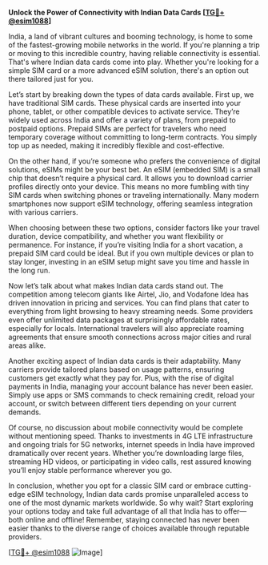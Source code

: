 **Unlock the Power of Connectivity with Indian Data Cards [[TG💪+ @esim1088](https://t.me/s/esim1088)]**

India, a land of vibrant cultures and booming technology, is home to some of the fastest-growing mobile networks in the world. If you're planning a trip or moving to this incredible country, having reliable connectivity is essential. That's where Indian data cards come into play. Whether you're looking for a simple SIM card or a more advanced eSIM solution, there's an option out there tailored just for you.

Let’s start by breaking down the types of data cards available. First up, we have traditional SIM cards. These physical cards are inserted into your phone, tablet, or other compatible devices to activate service. They’re widely used across India and offer a variety of plans, from prepaid to postpaid options. Prepaid SIMs are perfect for travelers who need temporary coverage without committing to long-term contracts. You simply top up as needed, making it incredibly flexible and cost-effective.

On the other hand, if you’re someone who prefers the convenience of digital solutions, eSIMs might be your best bet. An eSIM (embedded SIM) is a small chip that doesn’t require a physical card. It allows you to download carrier profiles directly onto your device. This means no more fumbling with tiny SIM cards when switching phones or traveling internationally. Many modern smartphones now support eSIM technology, offering seamless integration with various carriers.

When choosing between these two options, consider factors like your travel duration, device compatibility, and whether you want flexibility or permanence. For instance, if you’re visiting India for a short vacation, a prepaid SIM card could be ideal. But if you own multiple devices or plan to stay longer, investing in an eSIM setup might save you time and hassle in the long run.

Now let’s talk about what makes Indian data cards stand out. The competition among telecom giants like Airtel, Jio, and Vodafone Idea has driven innovation in pricing and services. You can find plans that cater to everything from light browsing to heavy streaming needs. Some providers even offer unlimited data packages at surprisingly affordable rates, especially for locals. International travelers will also appreciate roaming agreements that ensure smooth connections across major cities and rural areas alike.

Another exciting aspect of Indian data cards is their adaptability. Many carriers provide tailored plans based on usage patterns, ensuring customers get exactly what they pay for. Plus, with the rise of digital payments in India, managing your account balance has never been easier. Simply use apps or SMS commands to check remaining credit, reload your account, or switch between different tiers depending on your current demands.

Of course, no discussion about mobile connectivity would be complete without mentioning speed. Thanks to investments in 4G LTE infrastructure and ongoing trials for 5G networks, internet speeds in India have improved dramatically over recent years. Whether you’re downloading large files, streaming HD videos, or participating in video calls, rest assured knowing you’ll enjoy stable performance wherever you go.

In conclusion, whether you opt for a classic SIM card or embrace cutting-edge eSIM technology, Indian data cards promise unparalleled access to one of the most dynamic markets worldwide. So why wait? Start exploring your options today and take full advantage of all that India has to offer—both online and offline! Remember, staying connected has never been easier thanks to the diverse range of choices available through reputable providers.

[[TG💪+ @esim1088](https://t.me/s/esim1088) ![Image](https://i.postimg.cc/Y0z9fWf4/image.png)]